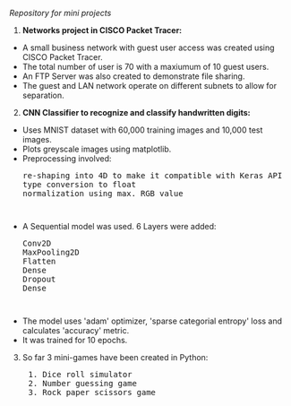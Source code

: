 *Repository for mini projects*  

1. **Networks project in CISCO Packet Tracer:**
- A small business network with guest user access was created using CISCO Packet Tracer.
- The total number of user is 70 with a maxiumum of 10 guest users.
- An FTP Server was also created to demonstrate file sharing.
- The guest and LAN network operate on different subnets to allow for separation.

2. **CNN Classifier to recognize and classify handwritten digits:**
- Uses MNIST dataset with 60,000 training images and 10,000 test images.
- Plots greyscale images using matplotlib.
- Preprocessing involved: 
  <pre>
  re-shaping into 4D to make it compatible with Keras API
  type conversion to float
  normalization using max. RGB value
  <pre>
- A Sequential model was used. 6 Layers were added:
  <pre>
  Conv2D
  MaxPooling2D
  Flatten
  Dense
  Dropout
  Dense
  <pre>
- The model uses 'adam' optimizer, 'sparse categorial entropy' loss and calculates 'accuracy' metric.
- It was trained for 10 epochs.


3. So far 3 mini-games have been created in Python:  
<pre>
    1. Dice roll simulator 
    2. Number guessing game
    3. Rock paper scissors game
</pre>
